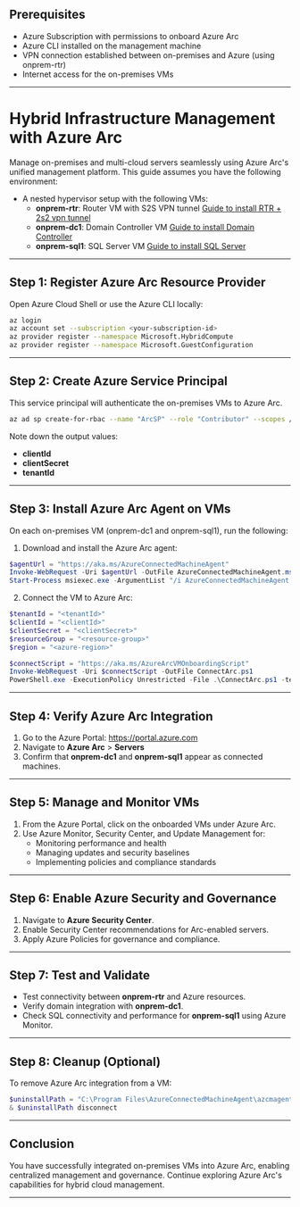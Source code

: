 

## Prerequisites  
- Azure Subscription with permissions to onboard Azure Arc  
- Azure CLI installed on the management machine  
- VPN connection established between on-premises and Azure (using onprem-rtr)  
- Internet access for the on-premises VMs  

---

# Hybrid Infrastructure Management with Azure Arc  

Manage on-premises and multi-cloud servers seamlessly using Azure Arc's unified management platform. This guide assumes you have the following environment:  
- A nested hypervisor setup with the following VMs:  
  - **onprem-rtr**: Router VM with S2S VPN tunnel [Guide to install RTR + 2s2 vpn tunnel](https://github.com/koenraadhaedens/azd-nestedhv-dc-rtr/tree/main/demoguide-s2svpn)
  - **onprem-dc1**: Domain Controller VM  [Guide to install Domain Controller](https://github.com/koenraadhaedens/azd-nestedhv-dc-rtr/tree/main/demoguide-dc1)
  - **onprem-sql1**: SQL Server VM   [Guide to install SQL Server](https://github.com/koenraadhaedens/azd-nestedhv-dc-rtr/tree/main/demoquide-sql)

---

## Step 1: Register Azure Arc Resource Provider  
Open Azure Cloud Shell or use the Azure CLI locally:  
```sh
az login
az account set --subscription <your-subscription-id>
az provider register --namespace Microsoft.HybridCompute
az provider register --namespace Microsoft.GuestConfiguration
```

---

## Step 2: Create Azure Service Principal  
This service principal will authenticate the on-premises VMs to Azure Arc.  
```sh
az ad sp create-for-rbac --name "ArcSP" --role "Contributor" --scopes /subscriptions/<your-subscription-id> --query "{clientId:appId,clientSecret:password,tenantId:tenant}" --output table
```
Note down the output values:  
- **clientId**  
- **clientSecret**  
- **tenantId**  

---

## Step 3: Install Azure Arc Agent on VMs  
On each on-premises VM (onprem-dc1 and onprem-sql1), run the following:  

1. Download and install the Azure Arc agent:  
```powershell
$agentUrl = "https://aka.ms/AzureConnectedMachineAgent"
Invoke-WebRequest -Uri $agentUrl -OutFile AzureConnectedMachineAgent.msi
Start-Process msiexec.exe -ArgumentList "/i AzureConnectedMachineAgent.msi /quiet" -Wait
```

2. Connect the VM to Azure Arc:  
```powershell
$tenantId = "<tenantId>"
$clientId = "<clientId>"
$clientSecret = "<clientSecret>"
$resourceGroup = "<resource-group>"
$region = "<azure-region>"

$connectScript = "https://aka.ms/AzureArcVMOnboardingScript"
Invoke-WebRequest -Uri $connectScript -OutFile ConnectArc.ps1
PowerShell.exe -ExecutionPolicy Unrestricted -File .\ConnectArc.ps1 -tenantId $tenantId -appId $clientId -appSecret $clientSecret -resourceGroup $resourceGroup -region $region
```

---

## Step 4: Verify Azure Arc Integration  
1. Go to the Azure Portal: https://portal.azure.com  
2. Navigate to **Azure Arc** > **Servers**  
3. Confirm that **onprem-dc1** and **onprem-sql1** appear as connected machines.  

---

## Step 5: Manage and Monitor VMs  
1. From the Azure Portal, click on the onboarded VMs under Azure Arc.  
2. Use Azure Monitor, Security Center, and Update Management for:  
   - Monitoring performance and health  
   - Managing updates and security baselines  
   - Implementing policies and compliance standards  

---

## Step 6: Enable Azure Security and Governance  
1. Navigate to **Azure Security Center**.  
2. Enable Security Center recommendations for Arc-enabled servers.  
3. Apply Azure Policies for governance and compliance.  

---

## Step 7: Test and Validate  
- Test connectivity between **onprem-rtr** and Azure resources.  
- Verify domain integration with **onprem-dc1**.  
- Check SQL connectivity and performance for **onprem-sql1** using Azure Monitor.

---

## Step 8: Cleanup (Optional)  
To remove Azure Arc integration from a VM:  
```powershell
$uninstallPath = "C:\Program Files\AzureConnectedMachineAgent\azcmagent.exe"
& $uninstallPath disconnect
```

---

## Conclusion  
You have successfully integrated on-premises VMs into Azure Arc, enabling centralized management and governance. Continue exploring Azure Arc's capabilities for hybrid cloud management.

---